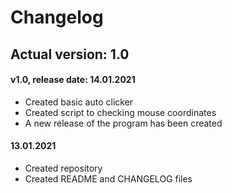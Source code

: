 # Changelog

## Actual version: 1.0

#### v1.0, release date: 14.01.2021
- Created basic auto clicker
- Created script to checking mouse coordinates
- A new release of the program has been created 

#### 13.01.2021
- Created repository
- Created README and CHANGELOG files
